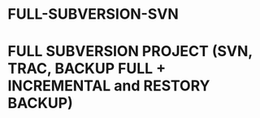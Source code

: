 # FULL-SUBVERSION-SVN
# FULL SUBVERSION PROJECT (SVN, TRAC, BACKUP FULL + INCREMENTAL and RESTORY BACKUP)
